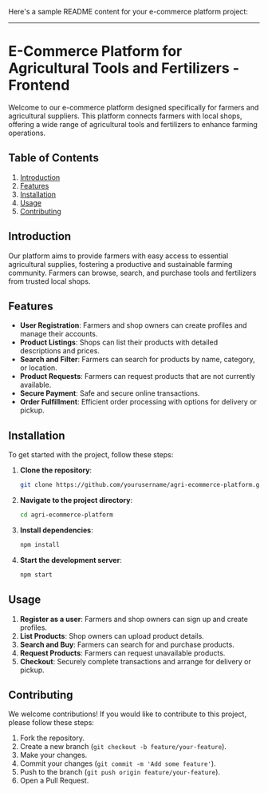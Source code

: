 Here's a sample README content for your e-commerce platform project:

---

# E-Commerce Platform for Agricultural Tools and Fertilizers - Frontend

Welcome to our e-commerce platform designed specifically for farmers and agricultural suppliers. This platform connects farmers with local shops, offering a wide range of agricultural tools and fertilizers to enhance farming operations.

## Table of Contents
1. [Introduction](#introduction)
2. [Features](#features)
3. [Installation](#installation)
4. [Usage](#usage)
5. [Contributing](#contributing)


## Introduction
Our platform aims to provide farmers with easy access to essential agricultural supplies, fostering a productive and sustainable farming community. Farmers can browse, search, and purchase tools and fertilizers from trusted local shops.

## Features
- **User Registration**: Farmers and shop owners can create profiles and manage their accounts.
- **Product Listings**: Shops can list their products with detailed descriptions and prices.
- **Search and Filter**: Farmers can search for products by name, category, or location.
- **Product Requests**: Farmers can request products that are not currently available.
- **Secure Payment**: Safe and secure online transactions.
- **Order Fulfillment**: Efficient order processing with options for delivery or pickup.

## Installation
To get started with the project, follow these steps:

1. **Clone the repository**:
   ```bash
   git clone https://github.com/yourusername/agri-ecommerce-platform.git
   ```

2. **Navigate to the project directory**:
   ```bash
   cd agri-ecommerce-platform
   ```

3. **Install dependencies**:
   ```bash
   npm install
   ```

4. **Start the development server**:
   ```bash
   npm start
   ```

## Usage
1. **Register as a user**: Farmers and shop owners can sign up and create profiles.
2. **List Products**: Shop owners can upload product details.
3. **Search and Buy**: Farmers can search for and purchase products.
4. **Request Products**: Farmers can request unavailable products.
5. **Checkout**: Securely complete transactions and arrange for delivery or pickup.

## Contributing
We welcome contributions! If you would like to contribute to this project, please follow these steps:

1. Fork the repository.
2. Create a new branch (`git checkout -b feature/your-feature`).
3. Make your changes.
4. Commit your changes (`git commit -m 'Add some feature'`).
5. Push to the branch (`git push origin feature/your-feature`).
6. Open a Pull Request.

